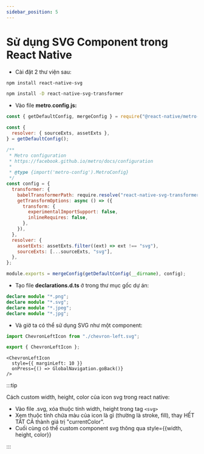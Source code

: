 ```yaml
---
sidebar_position: 5
---
```


# Sử dụng SVG Component trong React Native

- Cài đặt 2 thư viện sau:

```bash
npm install react-native-svg
```

```bash
npm install -D react-native-svg-transformer
```

- Vào file **metro**.**config**.**js:**

```js
const { getDefaultConfig, mergeConfig } = require("@react-native/metro-config");

const {
  resolver: { sourceExts, assetExts },
} = getDefaultConfig();

/**
 * Metro configuration
 * https://facebook.github.io/metro/docs/configuration
 *
 * @type {import('metro-config').MetroConfig}
 */
const config = {
  transformer: {
    babelTransformerPath: require.resolve("react-native-svg-transformer"),
    getTransformOptions: async () => ({
      transform: {
        experimentalImportSupport: false,
        inlineRequires: false,
      },
    }),
  },
  resolver: {
    assetExts: assetExts.filter((ext) => ext !== "svg"),
    sourceExts: [...sourceExts, "svg"],
  },
};

module.exports = mergeConfig(getDefaultConfig(__dirname), config);
```

- Tạo file **declarations.d.ts** ở trong thư mục gốc dự án:

```ts
declare module "*.png";
declare module "*.svg";
declare module "*.jpeg";
declare module "*.jpg";
```

- Và giờ ta có thể sử dụng SVG như một component:

```ts
import ChevronLeftIcon from "./chevron-left.svg";

export { ChevronLeftIcon };
```

```tsx
<ChevronLeftIcon
  style={{ marginLeft: 10 }}
  onPress={() => GlobalNavigation.goBack()}
/>
```

:::tip

Cách custom width, height, color của icon svg trong react native:

- Vào file .svg, xóa thuộc tính width, height trong tag `<svg>`
- Xem thuộc tính chứa màu của icon là gì (thường là stroke, fill), thay HẾT TẤT CẢ thành giá trị "currentColor".
- Cuối cùng có thể custom component svg thông qua style={{width, height, color}}

:::
